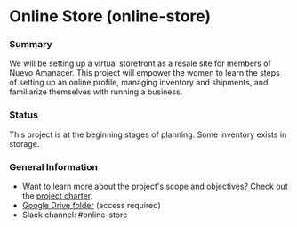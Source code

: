 # Online Store (online-store)

### Summary
We will be setting up a virtual storefront as a resale site for members of Nuevo Amanacer. This project will empower the women to learn the steps of setting up an online profile, managing inventory and shipments, and familiarize themselves with running a business. 

### Status
This project is at the beginning stages of planning. Some inventory exists in storage. 

### General Information
- Want to learn more about the project's scope and objectives? Check out the [project charter](documentation/PROJECT_CHARTER.md).
- [Google Drive folder](https://drive.google.com/drive/folders/1RSMfueIwE9t6M8qAwO20V-5aRF5Ytv6a) (access required)
- Slack channel: #online-store
